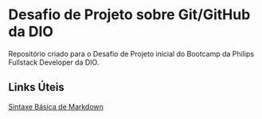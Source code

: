 #  Desafio de Projeto sobre Git/GitHub da  DIO
Repositório  criado  para o Desafio de Projeto inicial do Bootcamp da  Philips Fullstack Developer da DIO.

## Links  Úteis
[Sintaxe Básica de Markdown](https://www.markdownguide.org/basic-syntax/)
